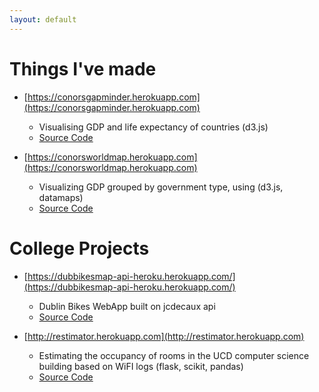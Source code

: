 ```yaml
---
layout: default
---
```


# Things I've made

* [https://conorsgapminder.herokuapp.com](https://conorsgapminder.herokuapp.com) 
  * Visualising GDP and life expectancy of countries (d3.js) 
  * [Source Code](https://github.com/ConorSheehan1/InfoVisD3)
  
* [https://conorsworldmap.herokuapp.com](https://conorsworldmap.herokuapp.com)
  * Visualizing GDP grouped by government type, using (d3.js, datamaps)  
  * [Source Code](https://github.com/ConorSheehan1/InfoVisD3)

# College Projects

* [https://dubbikesmap-api-heroku.herokuapp.com/](https://dubbikesmap-api-heroku.herokuapp.com/)  
  * Dublin Bikes WebApp built on jcdecaux api  
  * [Source Code](https://github.com/ConorSheehan1/dublin_bikes)

* [http://restimator.herokuapp.com](http://restimator.herokuapp.com)  
  * Estimating the occupancy of rooms in the UCD computer science building based on WiFI logs (flask, scikit, pandas)  
  * [Source Code](https://github.com/ConorSheehan1/ReSTimator_Team1100)


